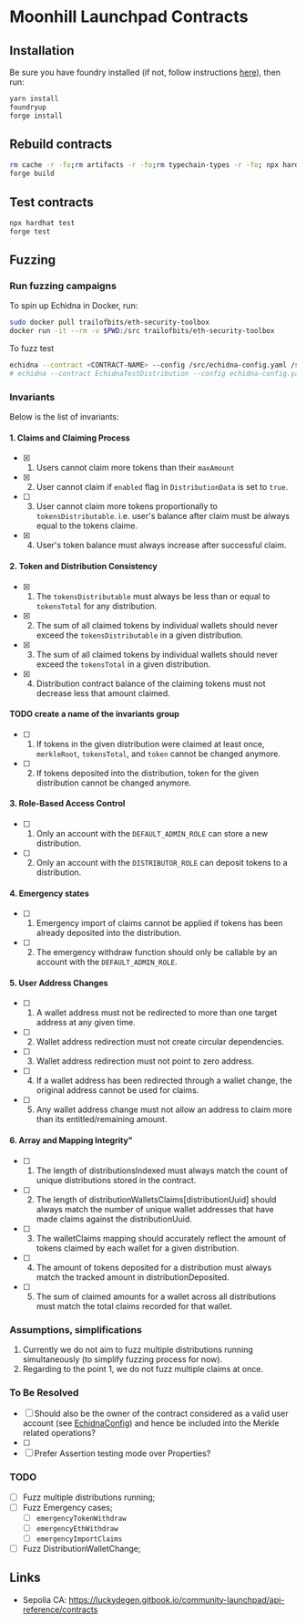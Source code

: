 # Moonhill Launchpad Contracts

## Installation

Be sure you have foundry installed (if not, follow instructions [here](https://book.getfoundry.sh/getting-started/installation)), then run:

```bash
yarn install
foundryup
forge install
```

## Rebuild contracts

```bash
rm cache -r -fo;rm artifacts -r -fo;rm typechain-types -r -fo; npx hardhat compile
forge build
```

## Test contracts

```bash
npx hardhat test
forge test
```

## Fuzzing

### Run fuzzing campaigns

To spin up Echidna in Docker, run:

```bash
sudo docker pull trailofbits/eth-security-toolbox
docker run -it --rm -v $PWD:/src trailofbits/eth-security-toolbox
```

To fuzz test

```bash
echidna --contract <CONTRACT-NAME> --config /src/echidna-config.yaml /src/contracts/echidna/<CONTRACT-NAME>.sol
# echidna --contract EchidnaTestDistribution --config echidna-config.yaml contracts/echidna/EchidnaTestDistribution.sol
```

### Invariants

Below is the list of invariants:

#### 1. Claims and Claiming Process

- [x] 1. Users cannot claim more tokens than their `maxAmount`
- [x] 2. User cannot claim if `enabled` flag in `DistributionData` is set to `true`.
- [ ] 3. User cannot claim more tokens proportionally to `tokensDistributable`. i.e. user's balance after claim must be always equal to the tokens claime.
- [x] 4. User's token balance must always increase after successful claim.

#### 2. Token and Distribution Consistency

- [x] 1. The `tokensDistributable` must always be less than or equal to `tokensTotal` for any distribution.
- [x] 2. The sum of all claimed tokens by individual wallets should never exceed the `tokensDistributable` in a given distribution.
- [x] 3. The sum of all claimed tokens by individual wallets should never exceed the `tokensTotal` in a given distribution.
- [x] 4. Distribution contract balance of the claiming tokens must not decrease less that amount claimed.
  
#### TODO create a name of the invariants group

- [ ] 1. If tokens in the given distribution were claimed at least once, `merkleRoot`, `tokensTotal`, and `token` cannot be changed anymore.
- [ ] 2. If tokens deposited into the distribution, token for the given distribution cannot be changed anymore.

#### 3. Role-Based Access Control

- [ ] 1. Only an account with the `DEFAULT_ADMIN_ROLE` can store a new distribution.
- [ ] 2. Only an account with the `DISTRIBUTOR_ROLE` can deposit tokens to a distribution.

#### 4. Emergency states

- [ ] 1. Emergency import of claims cannot be applied if tokens has been already deposited into the distribution.
- [ ] 2. The emergency withdraw function should only be callable by an account with the `DEFAULT_ADMIN_ROLE`.

#### 5. User Address Changes

- [ ] 1. A wallet address must not be redirected to more than one target address at any given time.
- [ ] 2. Wallet address redirection must not create circular dependencies.
- [ ] 3. Wallet address redirection must not point to zero address.
- [ ] 4. If a wallet address has been redirected through a wallet change, the original address cannot be used for claims.
- [ ] 5. Any wallet address change must not allow an address to claim more than its entitled/remaining amount.

#### 6. Array and Mapping Integrity"

- [ ] 1. The length of distributionsIndexed must always match the count of unique distributions stored in the contract.
- [ ] 2. The length of distributionWalletsClaims[distributionUuid] should always match the number of unique wallet addresses that have made claims against the distributionUuid.
- [ ] 3. The walletClaims mapping should accurately reflect the amount of tokens claimed by each wallet for a given distribution.
- [ ] 4. The amount of tokens deposited for a distribution must always match the tracked amount in distributionDeposited.
- [ ] 5. The sum of claimed amounts for a wallet across all distributions must match the total claims recorded for that wallet.

### Assumptions, simplifications

1. Currently we do not aim to fuzz multiple distributions running simultaneously (to simplify fuzzing process for now).
2. Regarding to the point 1, we do not fuzz multiple claims at once.


### To Be Resolved

- [ ] Should also be the owner of the contract considered as a valid user account (see [EchidnaConfig](./contracts/echidna/EchidnaConfig.sol)) and hence be included into the Merkle related operations?
- [ ] 
- [ ] Prefer Assertion testing mode over Properties? 

### TODO

- [ ] Fuzz multiple distributions running;
- [ ] Fuzz Emergency cases;
  - [ ] `emergencyTokenWithdraw`
  - [ ] `emergencyEthWithdraw`
  - [ ] `emergencyImportClaims`
- [ ] Fuzz DistributionWalletChange;

## Links

- Sepolia CA: https://luckydegen.gitbook.io/community-launchpad/api-reference/contracts
